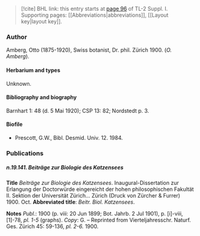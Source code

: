 > [!cite] BHL link: this entry starts at [page 96](https://www.biodiversitylibrary.org/item/103858#page/108/mode/1up) of TL-2 Suppl. I.
> Supporting pages: [[Abbreviations|abbreviations]], [[Layout key|layout key]].

### Author

Amberg, Otto (1875-1920), Swiss botanist, Dr. phil. Zürich 1900. (*O. Amberg*).

#### Herbarium and types

Unknown.

#### Bibliography and biography

Barnhart 1: 48 (d. 5 Mai 1920); CSP 13: 82; Nordstedt p. 3.

#### Biofile

- Prescott, G.W., Bibl. Desmid. Univ. 12. 1984.

### Publications

##### n.19.141. Beiträge zur Biologie des Katzensees

**Title**
*Beiträge zur Biologie des Katzensees*. Inaugural-Dissertation zur Erlangung der Doctorwürde eingereicht der hohen philosophischen Fakultät II. Sektion der Universität Zürich... Zürich (Druck von Zürcher & Furrer) 1900. Oct.
**Abbreviated title**: *Beitr. Biol. Katzensees*.

**Notes**
*Publ*.: 1900 (p. viii: 20 Jun 1899; Bot. Jahrb. 2 Jul 1901), p. \[i\]-viii, \[1\]-78, *pl. 1-5* (graphs).
*Copy*: G. – Reprinted from Vierteljahresschr. Naturf. Ges. Zürich 45: 59-136, *pl. 2-6.* 1900.

